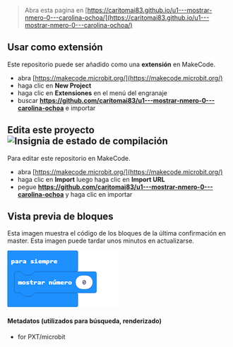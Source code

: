 
> Abra esta pagina en [https://caritomai83.github.io/u1---mostrar-nmero-0---carolina-ochoa/](https://caritomai83.github.io/u1---mostrar-nmero-0---carolina-ochoa/)

## Usar como extensión

Este repositorio puede ser añadido como una **extensión** en MakeCode.

* abra [https://makecode.microbit.org/](https://makecode.microbit.org/)
* haga clic en **New Project**
* haga clic en **Extensiones** en el menú del engranaje
* buscar **https://github.com/caritomai83/u1---mostrar-nmero-0---carolina-ochoa** e importar

## Edita este proyecto ![Insignia de estado de compilación](https://github.com/caritomai83/u1---mostrar-nmero-0---carolina-ochoa/workflows/MakeCode/badge.svg)

Para editar este repositorio en MakeCode.

* abra [https://makecode.microbit.org/](https://makecode.microbit.org/)
* haga clic en **Import** luego haga clic en **Import URL**
* pegue **https://github.com/caritomai83/u1---mostrar-nmero-0---carolina-ochoa** y haga clic en importar

## Vista previa de bloques

Esta imagen muestra el código de los bloques de la última confirmación en master.
Esta imagen puede tardar unos minutos en actualizarse.

![Una vista renderizada de los bloques](https://github.com/caritomai83/u1---mostrar-nmero-0---carolina-ochoa/raw/master/.github/makecode/blocks.png)

#### Metadatos (utilizados para búsqueda, renderizado)

* for PXT/microbit
<script src="https://makecode.com/gh-pages-embed.js"></script><script>makeCodeRender("{{ site.makecode.home_url }}", "{{ site.github.owner_name }}/{{ site.github.repository_name }}");</script>
